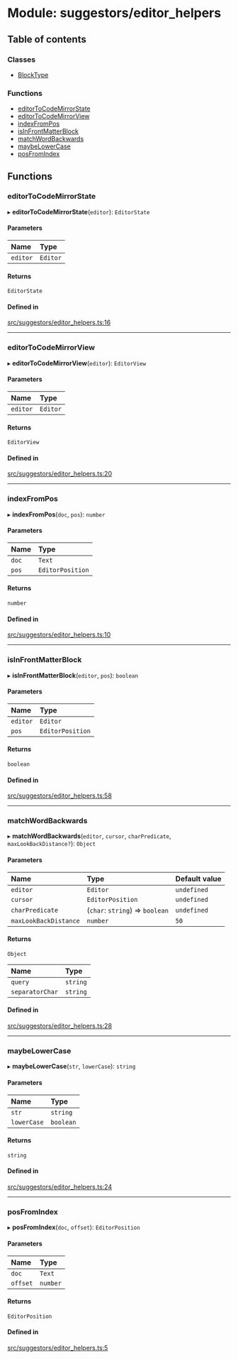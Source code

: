 # Module: suggestors/editor\_helpers

## Table of contents

### Classes

- [BlockType](../wiki/suggestors.editor_helpers.BlockType)

### Functions

- [editorToCodeMirrorState](../wiki/suggestors.editor_helpers#editortocodemirrorstate)
- [editorToCodeMirrorView](../wiki/suggestors.editor_helpers#editortocodemirrorview)
- [indexFromPos](../wiki/suggestors.editor_helpers#indexfrompos)
- [isInFrontMatterBlock](../wiki/suggestors.editor_helpers#isinfrontmatterblock)
- [matchWordBackwards](../wiki/suggestors.editor_helpers#matchwordbackwards)
- [maybeLowerCase](../wiki/suggestors.editor_helpers#maybelowercase)
- [posFromIndex](../wiki/suggestors.editor_helpers#posfromindex)

## Functions

### editorToCodeMirrorState

▸ **editorToCodeMirrorState**(`editor`): `EditorState`

#### Parameters

| Name | Type |
| :------ | :------ |
| `editor` | `Editor` |

#### Returns

`EditorState`

#### Defined in

[src/suggestors/editor_helpers.ts:16](https://github.com/MsgtGreer/ToDoMD/blob/5bfc938/src/suggestors/editor_helpers.ts#L16)

___

### editorToCodeMirrorView

▸ **editorToCodeMirrorView**(`editor`): `EditorView`

#### Parameters

| Name | Type |
| :------ | :------ |
| `editor` | `Editor` |

#### Returns

`EditorView`

#### Defined in

[src/suggestors/editor_helpers.ts:20](https://github.com/MsgtGreer/ToDoMD/blob/5bfc938/src/suggestors/editor_helpers.ts#L20)

___

### indexFromPos

▸ **indexFromPos**(`doc`, `pos`): `number`

#### Parameters

| Name | Type |
| :------ | :------ |
| `doc` | `Text` |
| `pos` | `EditorPosition` |

#### Returns

`number`

#### Defined in

[src/suggestors/editor_helpers.ts:10](https://github.com/MsgtGreer/ToDoMD/blob/5bfc938/src/suggestors/editor_helpers.ts#L10)

___

### isInFrontMatterBlock

▸ **isInFrontMatterBlock**(`editor`, `pos`): `boolean`

#### Parameters

| Name | Type |
| :------ | :------ |
| `editor` | `Editor` |
| `pos` | `EditorPosition` |

#### Returns

`boolean`

#### Defined in

[src/suggestors/editor_helpers.ts:58](https://github.com/MsgtGreer/ToDoMD/blob/5bfc938/src/suggestors/editor_helpers.ts#L58)

___

### matchWordBackwards

▸ **matchWordBackwards**(`editor`, `cursor`, `charPredicate`, `maxLookBackDistance?`): `Object`

#### Parameters

| Name | Type | Default value |
| :------ | :------ | :------ |
| `editor` | `Editor` | `undefined` |
| `cursor` | `EditorPosition` | `undefined` |
| `charPredicate` | (`char`: `string`) => `boolean` | `undefined` |
| `maxLookBackDistance` | `number` | `50` |

#### Returns

`Object`

| Name | Type |
| :------ | :------ |
| `query` | `string` |
| `separatorChar` | `string` |

#### Defined in

[src/suggestors/editor_helpers.ts:28](https://github.com/MsgtGreer/ToDoMD/blob/5bfc938/src/suggestors/editor_helpers.ts#L28)

___

### maybeLowerCase

▸ **maybeLowerCase**(`str`, `lowerCase`): `string`

#### Parameters

| Name | Type |
| :------ | :------ |
| `str` | `string` |
| `lowerCase` | `boolean` |

#### Returns

`string`

#### Defined in

[src/suggestors/editor_helpers.ts:24](https://github.com/MsgtGreer/ToDoMD/blob/5bfc938/src/suggestors/editor_helpers.ts#L24)

___

### posFromIndex

▸ **posFromIndex**(`doc`, `offset`): `EditorPosition`

#### Parameters

| Name | Type |
| :------ | :------ |
| `doc` | `Text` |
| `offset` | `number` |

#### Returns

`EditorPosition`

#### Defined in

[src/suggestors/editor_helpers.ts:5](https://github.com/MsgtGreer/ToDoMD/blob/5bfc938/src/suggestors/editor_helpers.ts#L5)
